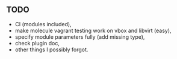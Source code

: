 TODO
----

- CI (modules included),
- make molecule vagrant testing work on vbox and libvirt (easy),
- specify module parameters fully (add missing type),
- check plugin doc,
- other things I possibly forgot.
